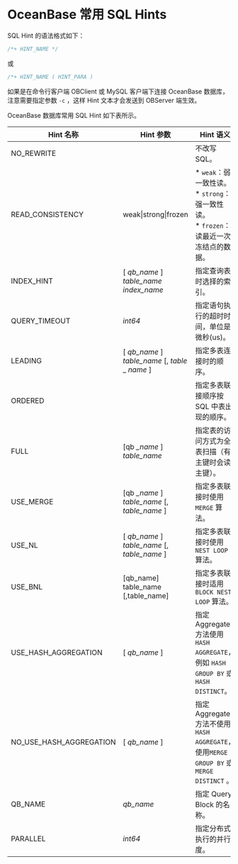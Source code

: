 OceanBase 常用 SQL Hints 
===========================================



SQL Hint 的语法格式如下：

```javascript
/*+ HINT_NAME */
```



或

```javascript
/*+ HINT_NAME ( HINT_PARA )
```



如果是在命令行客户端 OBClient 或 MySQL 客户端下连接 OceanBase 数据库，注意需要指定参数 `-c` ，这样 Hint 文本才会发送到 OBServer 端生效。

OceanBase 数据库常用 SQL Hint 如下表所示。


|     **Hint** **名称**     |                    **Hint** **参数**                    |                                                                                   **Hint** **语义**                                                                                    |
|-------------------------|-------------------------------------------------------|--------------------------------------------------------------------------------------------------------------------------------------------------------------------------------------|
| NO_REWRITE              |                                                       | 不改写 SQL。                                                                                                                                                                             |
| READ_CONSISTENCY        | weak\|strong\|frozen                                  | * `weak`：弱一致性读。  <br> * `strong`：强一致性读。  <br> * `frozen`：读最近一次冻结点的数据。    |
| INDEX_HINT              | \[ *qb_name* \] *table_name* *index_name*             | 指定查询表时选择的索引。                                                                                                                                                                         |
| QUERY_TIMEOUT           | *int64*                                               | 指定语句执行的超时时间，单位是微秒(us)。                                                                                                                                                               |
| LEADING                 | \[ *qb_name* \] *table_name*  \[, *table* _ *name* \] | 指定多表连接时的顺序。                                                                                                                                                                          |
| ORDERED                 |                                                       | 指定多表联接顺序按 SQL 中表出现的顺序。                                                                                                                                                               |
| FULL                    | \[qb *_name* \] *table_name*                          | 指定表的访问方式为全表扫描（有主键时会读主键）。                                                                                                                                                             |
| USE_MERGE               | \[qb *_name* \] *table_name*  \[, *table_name* \]     | 指定多表联接时使用 `MERGE` 算法。                                                                                                                                                                |
| USE_NL                  | \[ *qb_name* \] *table_name*  \[, *table_name* \]     | 指定多表联接时使用 `NEST LOOP` 算法。                                                                                                                                                            |
| USE_BNL                 | \[qb_name\] table_name \[,table_name\]                | 指定多表联接时适用 `BLOCK NEST LOOP` 算法。                                                                                                                                                      |
| USE_HASH_AGGREGATION    | \[ *qb_name* \]                                       | 指定 Aggregate 方法使用 `HASH AGGREGATE`，例如 `HASH   GROUP BY` 或 `HASH DISTINCT`。                                                                                                           |
| NO_USE_HASH_AGGREGATION | \[ *qb_name* \]                                       | 指定 Aggregate 方法不使用`HASH AGGREGATE`，使用`MERGE GROUP BY` 或 `MERGE DISTINCT` 。                                                                                                           |
| QB_NAME                 | *qb_name*                                             | 指定 Query Block 的名称。                                                                                                                                                                  |
| PARALLEL                | *int64*                                               | 指定分布式执行的并行度。                                                                                                                                                                         |



